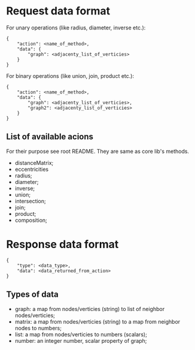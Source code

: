 # Request data format

For unary operations (like radius, diameter, inverse etc.):

```
{
    "action": <name_of_method>,
    "data": {
        "graph": <adjacenty_list_of_verticies>
    }
}
```

For binary operations (like union, join, product etc.):

```
{
    "action": <name_of_method>,
    "data": {
        "graph": <adjacenty_list_of_verticies>,
        "graph2": <adjacenty_list_of_verticies>
    }
}
```

## List of available acions

For their purpose see root README. They are same as core lib's methods.

- distanceMatrix;
- eccentricities
- radius;
- diameter;
- inverse;
- union;
- intersection;
- join;
- product;
- composition;

# Response data format

```
{
    "type": <data_type>,
    "data": <data_returned_from_action>
}
```

## Types of data

- graph: a map from nodes/verticies (string) to list of neighbor nodes/verticies;
- matrix: a map from nodes/verticies (string) to a map from neighbor nodes to numbers;
- list: a map from nodes/verticies to numbers (scalars);
- number: an integer number, scalar property of graph;